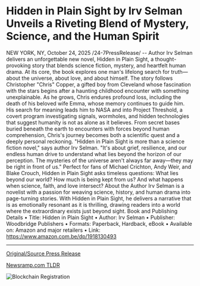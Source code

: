 # Hidden in Plain Sight by Irv Selman Unveils a Riveting Blend of Mystery, Science, and the Human Spirit

NEW YORK, NY, October 24, 2025 /24-7PressRelease/ -- Author Irv Selman delivers an unforgettable new novel, Hidden in Plain Sight, a thought-provoking story that blends science fiction, mystery, and heartfelt human drama. At its core, the book explores one man's lifelong search for truth—about the universe, about love, and about himself.  The story follows Christopher "Chris" Copper, a gifted boy from Cleveland whose fascination with the stars begins after a haunting childhood encounter with something unexplainable. As he grows, Chris endures profound loss, including the death of his beloved wife Emma, whose memory continues to guide him. His search for meaning leads him to NASA and into Project Threshold, a covert program investigating signals, wormholes, and hidden technologies that suggest humanity is not as alone as it believes.  From secret bases buried beneath the earth to encounters with forces beyond human comprehension, Chris's journey becomes both a scientific quest and a deeply personal reckoning.  "Hidden in Plain Sight is more than a science fiction novel," says author Irv Selman. "It's about grief, resilience, and our endless human drive to understand what lies beyond the horizon of our perception. The mysteries of the universe aren't always far away—they may be right in front of us."  Perfect for fans of Michael Crichton, Andy Weir, and Blake Crouch, Hidden in Plain Sight asks timeless questions: What lies beyond our world? How much is being kept from us? And what happens when science, faith, and love intersect?  About the Author  Irv Selman is a novelist with a passion for weaving science, history, and human drama into page-turning stories. With Hidden in Plain Sight, he delivers a narrative that is as emotionally resonant as it is thrilling, drawing readers into a world where the extraordinary exists just beyond sight.  Book and Publishing Details  • Title: Hidden in Plain Sight • Author: Irv Selman • Publisher: Woodbridge Publishers • Formats: Paperback, Hardback, eBook • Available on: Amazon and major retailers  • Link: https://www.amazon.com.be/dp/1918130493 

---

[Original/Source Press Release](https://www.24-7pressrelease.com/press-release/528018/hidden-in-plain-sight-by-irv-selman-unveils-a-riveting-blend-of-mystery-science-and-the-human-spirit)
                    

[Newsramp.com TLDR](https://newsramp.com/curated-news/irv-selman-s-new-novel-explores-cosmic-mysteries-hidden-in-plain-sight/20a7abe5c49eaebda3e6d4ddd4f69021) 

 

 



![Blockchain Registration](https://cdn.newsramp.app/24-7PressRelease/qrcode/2510/24/jolthztj.webp)